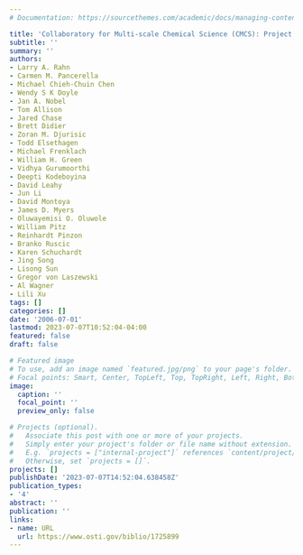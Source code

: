 ```yaml
---
# Documentation: https://sourcethemes.com/academic/docs/managing-content/

title: 'Collaboratory for Multi-scale Chemical Science (CMCS): Project Final Report.'
subtitle: ''
summary: ''
authors:
- Larry A. Rahn
- Carmen M. Pancerella
- Michael Chieh-Chuin Chen
- Wendy S K Doyle
- Jan A. Nobel
- Tom Allison
- Jared Chase
- Brett Didier
- Zoran M. Djurisic
- Todd Elsethagen
- Michael Frenklach
- William H. Green
- Vidhya Gurumoorthi
- Deepti Kodeboyina
- David Leahy
- Jun Li
- David Montoya
- James D. Myers
- Oluwayemisi O. Oluwole
- William Pitz
- Reinhardt Pinzon
- Branko Ruscic
- Karen Schuchardt
- Jing Song
- Lisong Sun
- Gregor von Laszewski
- Al Wagner
- Lili Xu
tags: []
categories: []
date: '2006-07-01'
lastmod: 2023-07-07T10:52:04-04:00
featured: false
draft: false

# Featured image
# To use, add an image named `featured.jpg/png` to your page's folder.
# Focal points: Smart, Center, TopLeft, Top, TopRight, Left, Right, BottomLeft, Bottom, BottomRight.
image:
  caption: ''
  focal_point: ''
  preview_only: false

# Projects (optional).
#   Associate this post with one or more of your projects.
#   Simply enter your project's folder or file name without extension.
#   E.g. `projects = ["internal-project"]` references `content/project/deep-learning/index.md`.
#   Otherwise, set `projects = []`.
projects: []
publishDate: '2023-07-07T14:52:04.638458Z'
publication_types:
- '4'
abstract: ''
publication: ''
links:
- name: URL
  url: https://www.osti.gov/biblio/1725899
---
```

